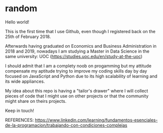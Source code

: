 # random

Hello world!


This is the first time that I use Github, even though I registered back on the 25th of February 2018.

Afterwards having graduated on Economics and Business Administration in 2018 and 2019, nowadays I am studying a Master in Data Science in the same university: UOC (https://studies.uoc.edu/en/study-at-the-uoc)

I should admit that I am a complety noob on progamming but my attitude compensate my aptitude trying to improve my coding skills day by day focused on JavaScript and Python due to its high scalability of learning and its wide appliances.

My idea about this repo is having a "tailor's drawer" where I will collect pieces of code that I might use on other projects or that the community might share on theirs projects.

Keep in touch!

REFERENCES:
https://www.linkedin.com/learning/fundamentos-esenciales-de-la-programacion/trabajando-con-condiciones-complejas
